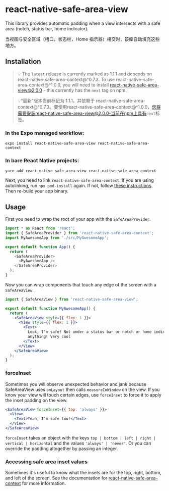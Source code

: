 # react-native-safe-area-view

This library provides automatic padding when a view intersects with a safe area (notch, status bar, home indicator).


当视图与安全区域（槽口，状态栏，Home 指示器）相交时，该库自动填充这些地方。

## Installation

> 💡 The `latest` release is currently marked as 1.1.1 and depends on react-native-safe-area-context@^0.7.3. To use react-native-safe-area-context@^1.0.0, you will need to install react-native-safe-area-view@2.0.0 - this currently has the `next` tag on npm.


>💡“最新”版本当前标记为 1.1.1，并依赖于 react-native-safe-area-context@^0.7.3。要使用react-native-safe-area-context@^1.0.0，您将需要安装react-native-safe-area-view@2.0.0-当前在npm上具有`next`标签。

### In the Expo managed workflow:

```
expo install react-native-safe-area-view react-native-safe-area-context
```

### In bare React Native projects:

```
yarn add react-native-safe-area-view react-native-safe-area-context
```

Next, you need to link `react-native-safe-area-context`. If you are using autolinking, run `npx pod-install` again. If not, follow [these instructions](https://github.com/th3rdwave/react-native-safe-area-context#getting-started). Then re-build your app binary.

## Usage

First you need to wrap the root of your app with the `SafeAreaProvider`.

```js
import * as React from 'react';
import { SafeAreaProvider } from 'react-native-safe-area-context';
import MyAwesomeApp from './src/MyAwesomeApp';

export default function App() {
  return (
    <SafeAreaProvider>
      <MyAwesomeApp />
    </SafeAreaProvider>
  );
}
```

Now you can wrap components that touch any edge of the screen with a `SafeAreaView`.

```jsx
import { SafeAreaView } from 'react-native-safe-area-view';

export default function MyAwesomeApp() {
  return (
    <SafeAreaView style={{ flex: 1 }}>
      <View style={{ flex: 1 }}>
        <Text>
          Look, I'm safe! Not under a status bar or notch or home indicator or
          anything! Very cool
        </Text>
      </View>
    </SafeAreaView>
  );
}
```

### forceInset

Sometimes you will observe unexpected behavior and jank because SafeAreaView uses `onLayout` then calls `measureInWindow` on the view. If you know your view will touch certain edges, use `forceInset` to force it to apply the inset padding on the view.

```jsx
<SafeAreaView forceInset={{ top: 'always' }}>
  <View>
    <Text>Yeah, I'm safe too!</Text>
  </View>
</SafeAreaView>
```

`forceInset` takes an object with the keys `top | bottom | left | right | vertical | horizontal` and the values `'always' | 'never'`. Or you can override the padding altogether by passing an integer.

### Accessing safe area inset values

Sometimes it's useful to know what the insets are for the top, right, bottom, and left of the screen. See the documentation for [react-native-safe-area-context](https://github.com/th3rdwave/react-native-safe-area-context) for more information.
